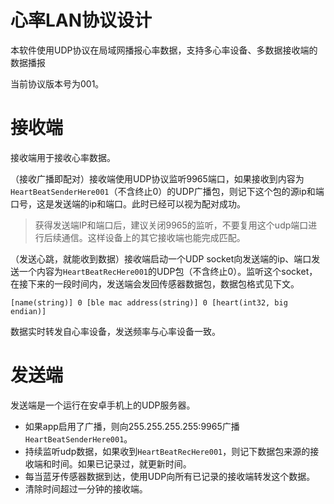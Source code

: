 # 心率LAN协议设计

本软件使用UDP协议在局域网播报心率数据，支持多心率设备、多数据接收端的数据播报

当前协议版本号为001。

# 接收端

接收端用于接收心率数据。

（接收广播即配对）接收端使用UDP协议监听9965端口，如果接收到内容为`HeartBeatSenderHere001`（不含终止0）的UDP广播包，则记下这个包的源ip和端口号，这是发送端的ip和端口。此时已经可以视为配对成功。

> 获得发送端IP和端口后，建议关闭9965的监听，不要复用这个udp端口进行后续通信。这样设备上的其它接收端也能完成匹配。

（发送心跳，就能收到数据）接收端启动一个UDP socket向发送端的ip、端口发送一个内容为`HeartBeatRecHere001`的UDP包（不含终止0）。监听这个socket，在接下来的一段时间内，发送端会发回传感器数据包，数据包格式见下文。

```
[name(string)] 0 [ble mac address(string)] 0 [heart(int32, big endian)]
```

数据实时转发自心率设备，发送频率与心率设备一致。

# 发送端

发送端是一个运行在安卓手机上的UDP服务器。

- 如果app启用了广播，则向255.255.255.255:9965广播`HeartBeatSenderHere001`。
- 持续监听udp数据，如果收到`HeartBeatRecHere001`，则记下数据包来源的接收端和时间。如果已记录过，就更新时间。
- 每当蓝牙传感器数据到达，使用UDP向所有已记录的接收端转发这个数据。
- 清除时间超过一分钟的接收端。